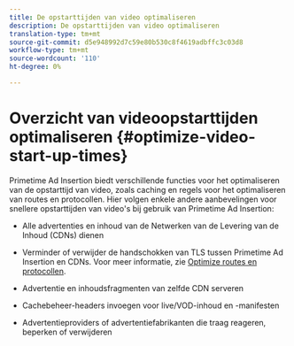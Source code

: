 ```yaml
---
title: De opstarttijden van video optimaliseren
description: De opstarttijden van video optimaliseren
translation-type: tm+mt
source-git-commit: d5e948992d7c59e80b530c8f4619adbffc3c03d8
workflow-type: tm+mt
source-wordcount: '110'
ht-degree: 0%

---
```



# Overzicht van videoopstarttijden optimaliseren {#optimize-video-start-up-times}

Primetime Ad Insertion biedt verschillende functies voor het optimaliseren van de opstarttijd van video, zoals caching en regels voor het optimaliseren van routes en protocollen. Hier volgen enkele andere aanbevelingen voor snellere opstarttijden van video&#39;s bij gebruik van Primetime Ad Insertion:

* Alle advertenties en inhoud van de Netwerken van de Levering van de Inhoud (CDNs) dienen

* Verminder of verwijder de handschokken van TLS tussen Primetime Ad Insertion en CDNs. Voor meer informatie, zie [Optimize routes en protocollen](optimize-routes-protocols.md).

* Advertentie en inhoudsfragmenten van zelfde CDN serveren

* Cachebeheer-headers invoegen voor live/VOD-inhoud en -manifesten

* Advertentieproviders of advertentiefabrikanten die traag reageren, beperken of verwijderen
